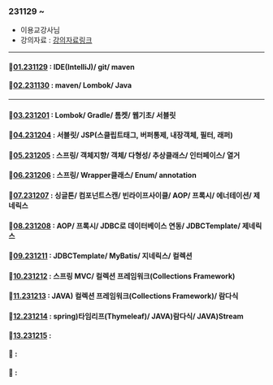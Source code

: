 ### 231129 ~
- 이용교강사님
- 강의자료 : [강의자료링크](https://github.com/yonggyo1125)
-----

#### 📖[01.231129](https://github.com/dkumylove/spring_practice/blob/main/%EC%88%98%EC%97%85%EC%A0%95%EB%A6%AC/231129.md) : IDE(IntelliJ)/ git/ maven

#### 📖[02.231130](https://github.com/dkumylove/spring_practice/blob/main/%EC%88%98%EC%97%85%EC%A0%95%EB%A6%AC/231130.md) : maven/ Lombok/ Java

-----
#### 📖[03.231201](https://github.com/dkumylove/spring_practice/blob/main/%EC%88%98%EC%97%85%EC%A0%95%EB%A6%AC/231201.md) : Lombok/ Gradle/ 톰켓/ 웹기초/ 서블릿
#### 📖[04.231204](https://github.com/dkumylove/spring_practice/blob/main/%EC%88%98%EC%97%85%EC%A0%95%EB%A6%AC/231204.md) : 서블릿/ JSP(스클립트태그, 버퍼통제, 내장객체, 필터, 래퍼)
#### 📖[05.231205](https://github.com/dkumylove/spring_practice/blob/main/%EC%88%98%EC%97%85%EC%A0%95%EB%A6%AC/231205.md) : 스프링/ 객체지향/ 객체/ 다형성/ 추상클래스/ 인터페이스/ 열거
#### 📖[06.231206](https://github.com/dkumylove/spring_practice/blob/main/%EC%88%98%EC%97%85%EC%A0%95%EB%A6%AC/231206.md) : 스프링/ Wrapper클래스/ Enum/ annotation
#### 📖[07.231207](https://github.com/dkumylove/spring_practice/blob/main/%EC%88%98%EC%97%85%EC%A0%95%EB%A6%AC/231207.md) : 싱글톤/ 컴포넌트스캔/ 빈라이프사이클/ AOP/ 프록시/ 에너테이션/ 제네릭스
#### 📖[08.231208](https://github.com/dkumylove/spring_practice/blob/main/%EC%88%98%EC%97%85%EC%A0%95%EB%A6%AC/231208.md) : AOP/ 프록시/ JDBC로 데이터베이스 연동/ JDBCTemplate/ 제네릭스
#### 📖[09.231211](https://github.com/dkumylove/spring_practice/blob/main/%EC%88%98%EC%97%85%EC%A0%95%EB%A6%AC/231211.md) : JDBCTemplate/ MyBatis/ 지네릭스/ 컬렉션
#### 📖[10.231212](https://github.com/dkumylove/spring_practice/blob/main/%EC%88%98%EC%97%85%EC%A0%95%EB%A6%AC/231212.md) : 스프링 MVC/ 컬렉션 프레임워크(Collections Framework)
#### 📖[11.231213]() : JAVA) 컬렉션 프레임워크(Collections Framework)/ 람다식
#### 📖[12.231214]() : spring)타임리프(Thymeleaf)/ JAVA)람다식/ JAVA)Stream
#### 📖[13.231215]() :
#### 📖[]() : 
#### 📖[]() : 